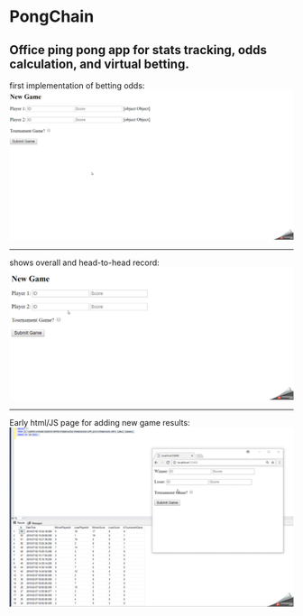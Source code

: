 # PongChain
## Office ping pong app for stats tracking, odds calculation, and virtual betting.

first implementation of betting odds:
![](3.gif)


______________________________________________________________________________________________________________


shows overall and head-to-head record:
![](2.gif)


______________________________________________________________________________________________________________


Early html/JS page for adding new game results:
![](earlyGameResults.gif)
